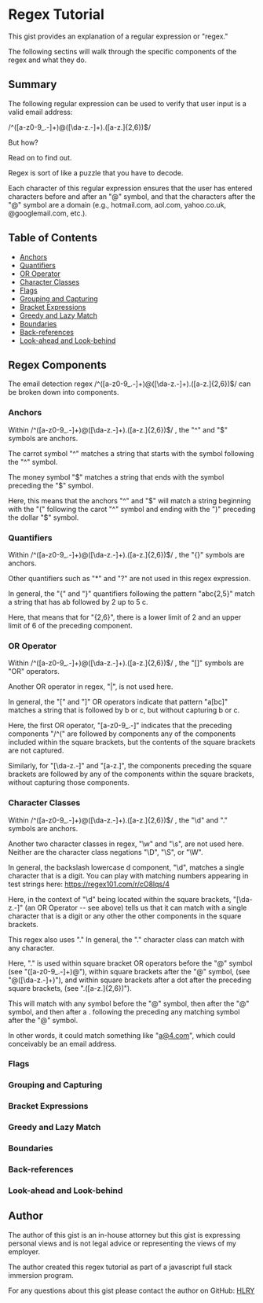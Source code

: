 # Regex Tutorial

This gist provides an explanation of a regular expression or "regex."

The following sectins will walk through the specific components of the regex and what they do.

## Summary

The following regular expression can be used to verify that user input is a valid email address: 

/^([a-z0-9_\.-]+)@([\da-z\.-]+)\.([a-z\.]{2,6})$/

But how?

Read on to find out. 

Regex is sort of like a puzzle that you have to decode.

Each character of this regular expression ensures that the user has entered characters before and after an "@" symbol, and that the characters after the "@" symbol are a domain (e.g., hotmail.com, aol.com, yahoo.co.uk, @googlemail.com, etc.).

## Table of Contents

- [Anchors](#anchors)
- [Quantifiers](#quantifiers)
- [OR Operator](#or-operator)
- [Character Classes](#character-classes)
- [Flags](#flags)
- [Grouping and Capturing](#grouping-and-capturing)
- [Bracket Expressions](#bracket-expressions)
- [Greedy and Lazy Match](#greedy-and-lazy-match)
- [Boundaries](#boundaries)
- [Back-references](#back-references)
- [Look-ahead and Look-behind](#look-ahead-and-look-behind)

## Regex Components
The email detection regex /^([a-z0-9_\.-]+)@([\da-z\.-]+)\.([a-z\.]{2,6})$/ can be broken down into components.

### Anchors
Within /^([a-z0-9_\.-]+)@([\da-z\.-]+)\.([a-z\.]{2,6})$/ , the "^" and "$" symbols are anchors.

The carrot symbol "^" matches a string that starts with the symbol following the "^" symbol.

The money symbol "$" matches a string that ends with the symbol preceding the "$" symbol.

Here, this means that the anchors "^" and "$" will match a string beginning with the "(" following the carot "^" symbol and ending with the ")" preceding the dollar "$" symbol.

### Quantifiers

Within /^([a-z0-9_\.-]+)@([\da-z\.-]+)\.([a-z\.]{2,6})$/ , the "{}" symbols are anchors.

Other quantifiers such as "*" and "?" are not used in this regex expression.

In general, the "{" and "}" quantifiers following the pattern "abc{2,5}" match a string that has ab followed by 2 up to 5 c.

Here, that means that for "{2,6}", there is a lower limit of 2 and an upper limit of 6 of the preceding component.

### OR Operator

Within /^([a-z0-9_\.-]+)@([\da-z\.-]+)\.([a-z\.]{2,6})$/ , the "[]" symbols are "OR" operators.

Another OR operator in regex, "|", is not used here.

In general, the "[" and "]" OR operators indicate that pattern "a[bc]" matches a string that is followed by b or c, but without capturing b or c.

Here, the first OR operator, "[a-z0-9_\.-]" indicates that the preceding components "/^(" are followed by components any of the components included within the square brackets, but the contents of the square brackets are not captured.

Similarly, for "[\da-z\.-]" and "[a-z\.]", the components preceding the square brackets are followed by any of the components within the square brackets, without capturing those components.

### Character Classes

Within /^([a-z0-9_\.-]+)@([\da-z\.-]+)\.([a-z\.]{2,6})$/ , the "\d" and "." symbols are anchors.

Another two character classes in regex, "\w" and "\s", are not used here. Neither are the character class negations "\D", "\S", or "\W".

In general, the backslash lowercase d component, "\d", matches a single character that is a digit. You can play with matching numbers appearing in test strings here: https://regex101.com/r/cO8lqs/4

Here, in the context of "\d" being located within the square brackets, "[\da-z\.-]" (an OR Operator -- see above) tells us that it can match with a single character that is a digit or any other the other components in the square brackets.

This regex also uses "." In general, the "." character class can match with any character.

Here, "." is used within square bracket OR operators before the "@" symbol (see "([a-z0-9_\.-]+)@"), within square brackets after the "@" symbol, (see "@([\da-z\.-]+)"), and within square brackets after a dot after the preceding square brackets, (see ".([a-z\.]{2,6})").

This will match with any symbol before the "@" symbol, then after the "@" symbol, and then after a . following the preceding any matching symbol after the "@" symbol. 

In other words, it could match something like "a@4.com", which could conceivably be an email address.

### Flags

### Grouping and Capturing

### Bracket Expressions

### Greedy and Lazy Match

### Boundaries

### Back-references

### Look-ahead and Look-behind

## Author

The author of this gist is an in-house attorney but this gist is expressing personal views and is not legal advice or representing the views of my employer.

The author created this regex tutorial as part of a javascript full stack immersion program.

For any questions about this gist please contact the author on GitHub: [HLRY](https://github.com/hlry) 

